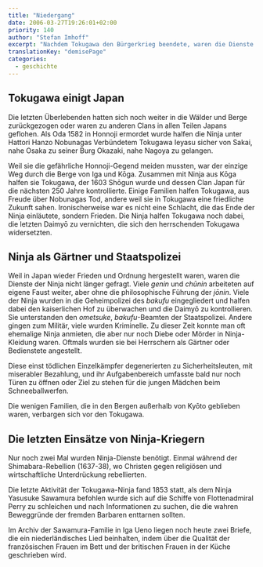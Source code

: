 ```yaml
---
title: "Niedergang"
date: 2006-03-27T19:26:01+02:00
priority: 140
author: "Stefan Imhoff"
excerpt: "Nachdem Tokugawa den Bürgerkrieg beendete, waren die Dienste von Spionen und Attentätern nicht länger nötig. Viele Ninja wurden in die Staatspolizei eingegliedert oder dienten im Verborgenen Fürsten als Leibwächter. Bei einigen Einsätzen gegen die Christen-Samurai und Ausländer wurden die Dienste zum letzten Mal eingesetzt."
translationKey: "demisePage"
categories:
  - geschichte
---
```


## Tokugawa einigt Japan

Die letzten Überlebenden hatten sich noch weiter in die Wälder und Berge zurückgezogen oder waren zu anderen Clans in allen Teilen Japans geflohen. Als Oda 1582 in Honnoji ermordet wurde halfen die Ninja unter Hattori Hanzo Nobunagas Verbündetem Tokugawa Ieyasu sicher von Sakai, nahe Osaka zu seiner Burg Okazaki, nahe Nagoya zu gelangen.

Weil sie die gefährliche Honnoji-Gegend meiden mussten, war der einzige Weg durch die Berge von Iga und Kōga. Zusammen mit Ninja aus Kōga halfen sie Tokugawa, der 1603 Shōgun wurde und dessen Clan Japan für die nächsten 250 Jahre kontrollierte. Einige Familien halfen Tokugawa, aus Freude über Nobunagas Tod, andere weil sie in Tokugawa eine friedliche Zukunft sahen. Ironischerweise war es nicht eine Schlacht, die das Ende der Ninja einläutete, sondern Frieden. Die Ninja halfen Tokugawa noch dabei, die letzten Daimyō zu vernichten, die sich den herrschenden Tokugawa widersetzten.

## Ninja als Gärtner und Staatspolizei

Weil in Japan wieder Frieden und Ordnung hergestellt waren, waren die Dienste der Ninja nicht länger gefragt. Viele _genin_ und _chūnin_ arbeiteten auf eigene Faust weiter, aber ohne die philosophische Führung der _jōnin_. Viele der Ninja wurden in die Geheimpolizei des _bakufu_ eingegliedert und halfen dabei den kaiserlichen Hof zu überwachen und die Daimyō zu kontrollieren. Sie unterstanden den _ometsuke_, _bakufu_-Beamten der Staatspolizei. Andere gingen zum Militär, viele wurden Kriminelle. Zu dieser Zeit konnte man oft ehemalige Ninja anmieten, die aber nur noch Diebe oder Mörder in Ninja-Kleidung waren. Oftmals wurden sie bei Herrschern als Gärtner oder Bedienstete angestellt.

Diese einst tödlichen Einzelkämpfer degenerierten zu Sicherheitsleuten, mit miserabler Bezahlung, und ihr Aufgabenbereich umfasste bald nur noch Türen zu öffnen oder Ziel zu stehen für die jungen Mädchen beim Schneeballwerfen.

Die wenigen Familien, die in den Bergen außerhalb von Kyōto geblieben waren, verbargen sich vor den Tokugawa.

## Die letzten Einsätze von Ninja-Kriegern

Nur noch zwei Mal wurden Ninja-Dienste benötigt. Einmal während der Shimabara-Rebellion (1637-38), wo Christen gegen religiösen und wirtschaftliche Unterdrückung rebellierten.

Die letzte Aktivität der Tokugawa-Ninja fand 1853 statt, als dem Ninja Yasusuke Sawamura befohlen wurde sich auf die Schiffe von Flottenadmiral Perry zu schleichen und nach Informationen zu suchen, die die wahren Beweggründe der fremden Barbaren enttarnen sollten.

Im Archiv der Sawamura-Familie in Iga Ueno liegen noch heute zwei Briefe, die ein niederländisches Lied beinhalten, indem über die Qualität der französischen Frauen im Bett und der britischen Frauen in der Küche geschrieben wird.
